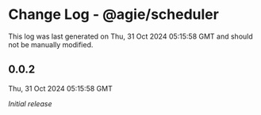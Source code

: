 # Change Log - @agie/scheduler

This log was last generated on Thu, 31 Oct 2024 05:15:58 GMT and should not be manually modified.

## 0.0.2
Thu, 31 Oct 2024 05:15:58 GMT

_Initial release_

